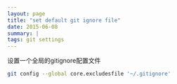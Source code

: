 ```yaml
---
layout: page
title: "set default git ignore file"
date: 2015-06-08
summary: |
tags: git settings
---
```


设置一个全局的gitignore配置文件

```bash
git config --global core.excludesfile '~/.gitignore'
```
